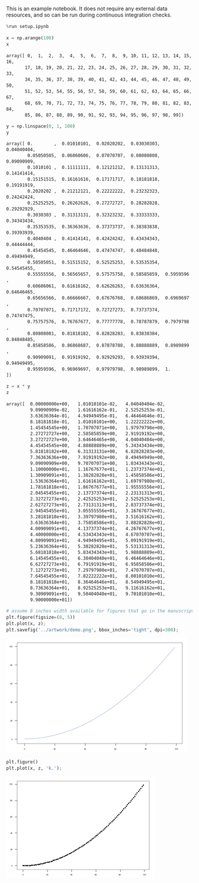 
This is an example notebook. It does not require any external data resources, and so can be run during continuous integration checks.


```python
%run setup.ipynb
```


<style type="text/css">
.container {
    width: 100%;
}
div#notebook {
    padding-top: 0;
}
#header-container {
    display: none;
}
#header-bar {
    display: none;
}
#maintoolbar {
    display: none;
}
#site {
    height: auto !important;
}
</style>



```python
x = np.arange(100)
x
```




    array([ 0,  1,  2,  3,  4,  5,  6,  7,  8,  9, 10, 11, 12, 13, 14, 15, 16,
           17, 18, 19, 20, 21, 22, 23, 24, 25, 26, 27, 28, 29, 30, 31, 32, 33,
           34, 35, 36, 37, 38, 39, 40, 41, 42, 43, 44, 45, 46, 47, 48, 49, 50,
           51, 52, 53, 54, 55, 56, 57, 58, 59, 60, 61, 62, 63, 64, 65, 66, 67,
           68, 69, 70, 71, 72, 73, 74, 75, 76, 77, 78, 79, 80, 81, 82, 83, 84,
           85, 86, 87, 88, 89, 90, 91, 92, 93, 94, 95, 96, 97, 98, 99])




```python
y = np.linspace(0, 1, 100)
y
```




    array([ 0.        ,  0.01010101,  0.02020202,  0.03030303,  0.04040404,
            0.05050505,  0.06060606,  0.07070707,  0.08080808,  0.09090909,
            0.1010101 ,  0.11111111,  0.12121212,  0.13131313,  0.14141414,
            0.15151515,  0.16161616,  0.17171717,  0.18181818,  0.19191919,
            0.2020202 ,  0.21212121,  0.22222222,  0.23232323,  0.24242424,
            0.25252525,  0.26262626,  0.27272727,  0.28282828,  0.29292929,
            0.3030303 ,  0.31313131,  0.32323232,  0.33333333,  0.34343434,
            0.35353535,  0.36363636,  0.37373737,  0.38383838,  0.39393939,
            0.4040404 ,  0.41414141,  0.42424242,  0.43434343,  0.44444444,
            0.45454545,  0.46464646,  0.47474747,  0.48484848,  0.49494949,
            0.50505051,  0.51515152,  0.52525253,  0.53535354,  0.54545455,
            0.55555556,  0.56565657,  0.57575758,  0.58585859,  0.5959596 ,
            0.60606061,  0.61616162,  0.62626263,  0.63636364,  0.64646465,
            0.65656566,  0.66666667,  0.67676768,  0.68686869,  0.6969697 ,
            0.70707071,  0.71717172,  0.72727273,  0.73737374,  0.74747475,
            0.75757576,  0.76767677,  0.77777778,  0.78787879,  0.7979798 ,
            0.80808081,  0.81818182,  0.82828283,  0.83838384,  0.84848485,
            0.85858586,  0.86868687,  0.87878788,  0.88888889,  0.8989899 ,
            0.90909091,  0.91919192,  0.92929293,  0.93939394,  0.94949495,
            0.95959596,  0.96969697,  0.97979798,  0.98989899,  1.        ])




```python
z = x * y
z
```




    array([  0.00000000e+00,   1.01010101e-02,   4.04040404e-02,
             9.09090909e-02,   1.61616162e-01,   2.52525253e-01,
             3.63636364e-01,   4.94949495e-01,   6.46464646e-01,
             8.18181818e-01,   1.01010101e+00,   1.22222222e+00,
             1.45454545e+00,   1.70707071e+00,   1.97979798e+00,
             2.27272727e+00,   2.58585859e+00,   2.91919192e+00,
             3.27272727e+00,   3.64646465e+00,   4.04040404e+00,
             4.45454545e+00,   4.88888889e+00,   5.34343434e+00,
             5.81818182e+00,   6.31313131e+00,   6.82828283e+00,
             7.36363636e+00,   7.91919192e+00,   8.49494949e+00,
             9.09090909e+00,   9.70707071e+00,   1.03434343e+01,
             1.10000000e+01,   1.16767677e+01,   1.23737374e+01,
             1.30909091e+01,   1.38282828e+01,   1.45858586e+01,
             1.53636364e+01,   1.61616162e+01,   1.69797980e+01,
             1.78181818e+01,   1.86767677e+01,   1.95555556e+01,
             2.04545455e+01,   2.13737374e+01,   2.23131313e+01,
             2.32727273e+01,   2.42525253e+01,   2.52525253e+01,
             2.62727273e+01,   2.73131313e+01,   2.83737374e+01,
             2.94545455e+01,   3.05555556e+01,   3.16767677e+01,
             3.28181818e+01,   3.39797980e+01,   3.51616162e+01,
             3.63636364e+01,   3.75858586e+01,   3.88282828e+01,
             4.00909091e+01,   4.13737374e+01,   4.26767677e+01,
             4.40000000e+01,   4.53434343e+01,   4.67070707e+01,
             4.80909091e+01,   4.94949495e+01,   5.09191919e+01,
             5.23636364e+01,   5.38282828e+01,   5.53131313e+01,
             5.68181818e+01,   5.83434343e+01,   5.98888889e+01,
             6.14545455e+01,   6.30404040e+01,   6.46464646e+01,
             6.62727273e+01,   6.79191919e+01,   6.95858586e+01,
             7.12727273e+01,   7.29797980e+01,   7.47070707e+01,
             7.64545455e+01,   7.82222222e+01,   8.00101010e+01,
             8.18181818e+01,   8.36464646e+01,   8.54949495e+01,
             8.73636364e+01,   8.92525253e+01,   9.11616162e+01,
             9.30909091e+01,   9.50404040e+01,   9.70101010e+01,
             9.90000000e+01])




```python
# assume 8 inches width available for figures that go in the manuscript
plt.figure(figsize=(8, 5))
plt.plot(x, z);
plt.savefig('../artwork/demo.png', bbox_inches='tight', dpi=300);
```


![png](artwork_demo_files/artwork_demo_5_0.png)



```python
plt.figure()
plt.plot(x, z, 'k.');
```


![png](artwork_demo_files/artwork_demo_6_0.png)



```python

```
